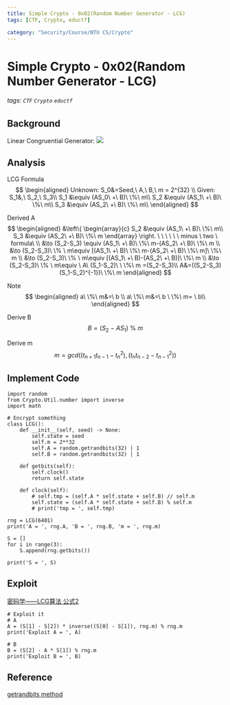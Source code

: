 ```yaml
---
title: Simple Crypto - 0x02(Random Number Generator - LCG)
tags: [CTF, Crypto, eductf]

category: "Security/Course/NTU CS/Crypto"
---
```


# Simple Crypto - 0x02(Random Number Generator - LCG)
###### tags: `CTF` `Crypto` `eductf`

## Background
Linear Congruential Generator:
![](https://i.imgur.com/pCTWEcO.png)

## Analysis
LCG Formula
$$
\begin{aligned}
Unknown: S_0&=Seed,\  A,\  B,\  m = 2^{32} \\
Given: S_1&,\  S_2,\  S_3\\
S_1 &\equiv (AS_0\ +\ B)\ \%\ m\\
S_2 &\equiv (AS_1\ +\ B)\ \%\ m\\
S_3 &\equiv (AS_2\ +\ B)\ \%\ m\\
\end{aligned}
$$

Derived A
$$
\begin{aligned}
&\left\{ 
  \begin{array}{c}
    S_2 &\equiv (AS_1\ +\ B)\ \%\ m\\
    S_3 &\equiv (AS_2\ +\ B)\ \%\ m
  \end{array}
\right.
\ \ \ \ \ \ minus \ two \ formula\ \\
&\to (S_2-S_3) \equiv (AS_1\ +\ B)\ \%\ m-(AS_2\ +\ B)\ \%\ m \\
&\to (S_2-S_3)\ \% \ m\equiv [(AS_1\ +\ B)\ \%\ m-(AS_2\ +\ B)\ \%\ m]\ \%\ m \\
&\to (S_2-S_3)\ \% \ m\equiv [(AS_1\ +\ B)-(AS_2\ +\ B)]\ \%\ m \\
&\to (S_2-S_3)\ \% \ m\equiv \ A\ (S_1-S_2)\ \ \%\ m =(S_2-S_3)\\
A&=((S_2-S_3)(S_1-S_2)^{-1})\ \%\ m
\end{aligned}
$$

Note
$$
\begin{aligned}
a\ \%\ m&=\ b \\
a\ \%\ m&=\ b \ \%\ m= \ b\\
\end{aligned}
$$

Derive B
$$
B=(S_2\ -\ AS_1)\ \%\ m
$$

Derive m
$$
m=gcd((t_{n+1}t_{n-1}-t_n^2),(t_nt_{n-2}-t_{n-1}^2))
$$

## Implement Code
```python=
import random
from Crypto.Util.number import inverse
import math

# Encrypt something
class LCG():
    def __init__(self, seed) -> None:
        self.state = seed
        self.m = 2**32
        self.A = random.getrandbits(32) | 1
        self.B = random.getrandbits(32) | 1
    
    def getbits(self):
        self.clock()
        return self.state

    def clock(self):
        # self.tmp = (self.A * self.state + self.B) // self.m
        self.state = (self.A * self.state + self.B) % self.m
        # print('tmp = ', self.tmp)

rng = LCG(6401)
print('A = ', rng.A, 'B = ', rng.B, 'm = ', rng.m)

S = []
for i in range(3):
    S.append(rng.getbits())

print('S = ', S)
```

## Exploit
[密码学——LCG算法 公式2](https://goodapple.top/archives/404)
```python=30
# Exploit it
# A
A = (S[1] - S[2]) * inverse((S[0] - S[1]), rng.m) % rng.m
print('Exploit A = ', A)

# B
B = (S[2] - A * S[1]) % rng.m
print('Exploit B = ', B)
```

## Reference
[getrandbits method](https://www.w3schools.com/python/ref_random_getrandbits.asp)